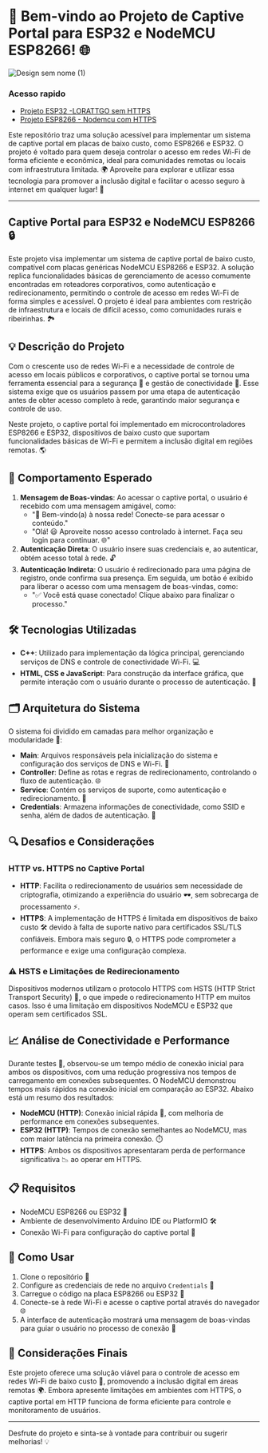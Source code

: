 
# 🎉 Bem-vindo ao Projeto de Captive Portal para ESP32 e NodeMCU ESP8266! 🌐

![Design sem nome (1)](https://github.com/user-attachments/assets/6660a460-5d1c-4d2a-b6db-23345ae37fad)


### Acesso rapido
- [Projeto ESP32 -LORATTGO sem HTTPS](https://github.com/PIC-projeto-Humanidades/captive-portal-esp8266/tree/main)
- [Projeto ESP8266 - Nodemcu com HTTPS](https://github.com/PIC-projeto-Humanidades/captive-portal-esp8266/tree/esp8266-with-https)

Este repositório traz uma solução acessível para implementar um sistema de captive portal em placas de baixo custo, como ESP8266 e ESP32. O projeto é voltado para quem deseja controlar o acesso em redes Wi-Fi de forma eficiente e econômica, ideal para comunidades remotas ou locais com infraestrutura limitada. 🌍 Aproveite para explorar e utilizar essa tecnologia para promover a inclusão digital e facilitar o acesso seguro à internet em qualquer lugar! 🚀

---

## Captive Portal para ESP32 e NodeMCU ESP8266 🔒

Este projeto visa implementar um sistema de captive portal de baixo custo, compatível com placas genéricas NodeMCU ESP8266 e ESP32. A solução replica funcionalidades básicas de gerenciamento de acesso comumente encontradas em roteadores corporativos, como autenticação e redirecionamento, permitindo o controle de acesso em redes Wi-Fi de forma simples e acessível. O projeto é ideal para ambientes com restrição de infraestrutura e locais de difícil acesso, como comunidades rurais e ribeirinhas. 🏞️

## 💡 Descrição do Projeto

Com o crescente uso de redes Wi-Fi e a necessidade de controle de acesso em locais públicos e corporativos, o captive portal se tornou uma ferramenta essencial para a segurança 🔐 e gestão de conectividade 📶. Esse sistema exige que os usuários passem por uma etapa de autenticação antes de obter acesso completo à rede, garantindo maior segurança e controle de uso.

Neste projeto, o captive portal foi implementado em microcontroladores ESP8266 e ESP32, dispositivos de baixo custo que suportam funcionalidades básicas de Wi-Fi e permitem a inclusão digital em regiões remotas. 🌎

## 🧭 Comportamento Esperado

1. **Mensagem de Boas-vindas**: Ao acessar o captive portal, o usuário é recebido com uma mensagem amigável, como:
   - "👋 Bem-vindo(a) à nossa rede! Conecte-se para acessar o conteúdo."
   - "Olá! 😃 Aproveite nosso acesso controlado à internet. Faça seu login para continuar. 🌐"
2. **Autenticação Direta**: O usuário insere suas credenciais e, ao autenticar, obtém acesso total à rede. 🔓
3. **Autenticação Indireta**: O usuário é redirecionado para uma página de registro, onde confirma sua presença. Em seguida, um botão é exibido para liberar o acesso com uma mensagem de boas-vindas, como:
   - "✅ Você está quase conectado! Clique abaixo para finalizar o processo."

## 🛠️ Tecnologias Utilizadas

- **C++**: Utilizado para implementação da lógica principal, gerenciando serviços de DNS e controle de conectividade Wi-Fi. 💻
- **HTML, CSS e JavaScript**: Para construção da interface gráfica, que permite interação com o usuário durante o processo de autenticação. 🎨
  
## 🗂️ Arquitetura do Sistema

O sistema foi dividido em camadas para melhor organização e modularidade 🧩:

- **Main**: Arquivos responsáveis pela inicialização do sistema e configuração dos serviços de DNS e Wi-Fi. 🚀
- **Controller**: Define as rotas e regras de redirecionamento, controlando o fluxo de autenticação. 🌐
- **Service**: Contém os serviços de suporte, como autenticação e redirecionamento. 🔄
- **Credentials**: Armazena informações de conectividade, como SSID e senha, além de dados de autenticação. 📑

## 🔍 Desafios e Considerações

### HTTP vs. HTTPS no Captive Portal

- **HTTP**: Facilita o redirecionamento de usuários sem necessidade de criptografia, otimizando a experiência do usuário 🕶️, sem sobrecarga de processamento ⚡.
- **HTTPS**: A implementação de HTTPS é limitada em dispositivos de baixo custo 🛠️ devido à falta de suporte nativo para certificados SSL/TLS confiáveis. Embora mais seguro 🔒, o HTTPS pode comprometer a performance e exige uma configuração complexa.

### ⚠️ HSTS e Limitações de Redirecionamento

Dispositivos modernos utilizam o protocolo HTTPS com HSTS (HTTP Strict Transport Security) 🔗, o que impede o redirecionamento HTTP em muitos casos. Isso é uma limitação em dispositivos NodeMCU e ESP32 que operam sem certificados SSL.

## 📈 Análise de Conectividade e Performance

Durante testes 🧪, observou-se um tempo médio de conexão inicial para ambos os dispositivos, com uma redução progressiva nos tempos de carregamento em conexões subsequentes. O NodeMCU demonstrou tempos mais rápidos na conexão inicial em comparação ao ESP32. Abaixo está um resumo dos resultados:

- **NodeMCU (HTTP)**: Conexão inicial rápida 🚀, com melhoria de performance em conexões subsequentes.
- **ESP32 (HTTP)**: Tempos de conexão semelhantes ao NodeMCU, mas com maior latência na primeira conexão. ⏱️
- **HTTPS**: Ambos os dispositivos apresentaram perda de performance significativa 📉 ao operar em HTTPS.

## 📋 Requisitos

- NodeMCU ESP8266 ou ESP32 📲
- Ambiente de desenvolvimento Arduino IDE ou PlatformIO 🛠️
- Conexão Wi-Fi para configuração do captive portal 📶

## 📖 Como Usar

1. Clone o repositório 📂
2. Configure as credenciais de rede no arquivo `Credentials` 🔐
3. Carregue o código na placa ESP8266 ou ESP32 📲
4. Conecte-se à rede Wi-Fi e acesse o captive portal através do navegador 🌐
5. A interface de autenticação mostrará uma mensagem de boas-vindas para guiar o usuário no processo de conexão 🎉

## 🤔 Considerações Finais

Este projeto oferece uma solução viável para o controle de acesso em redes Wi-Fi de baixo custo 💸, promovendo a inclusão digital em áreas remotas 🌍. Embora apresente limitações em ambientes com HTTPS, o captive portal em HTTP funciona de forma eficiente para controle e monitoramento de usuários. 

---

Desfrute do projeto e sinta-se à vontade para contribuir ou sugerir melhorias! 💡
